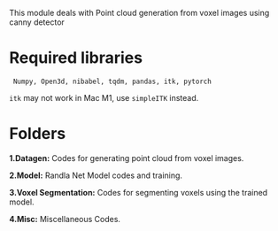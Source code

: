 This module deals with Point cloud generation from voxel images using canny detector

# Required libraries
` Numpy,
 Open3d,
 nibabel,
tqdm,
pandas,
itk,
pytorch`

`itk` may not work in Mac M1, use `simpleITK` instead.

# Folders

**1.Datagen:** Codes for generating point cloud from voxel images.

**2.Model:** Randla Net Model codes and training.

**3.Voxel Segmentation:** Codes for segmenting voxels using the trained model.

**4.Misc:** Miscellaneous Codes.
